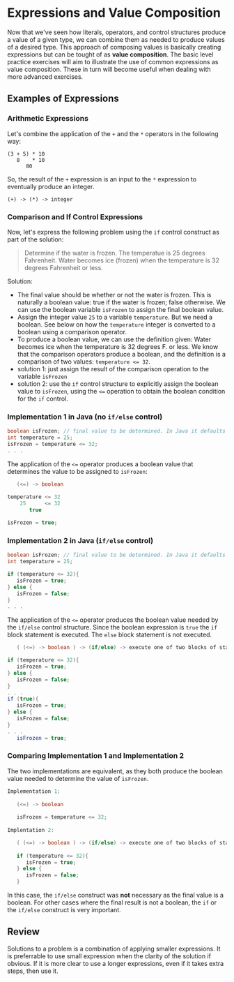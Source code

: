 
# Expressions and Value Composition 

Now that we've seen how literals, operators, and control structures produce a value of a given type, we can combine them as needed to produce values of a desired type.  This approach of composing values is basically creating expressions but can be tought of as **value composition**.  The basic level practice exercises will aim to illustrate the use of common expressions as value composition.  These in turn will become useful when dealing with more advanced exercises.

## Examples of Expressions
### Arithmetic Expressions

Let's combine the application of the `+` and the `*` operators in the following way:

```
(3 + 5) * 10 
   8    * 10
      80
```

So, the result of the `+` expression is an input to the `*` expression to eventually produce an integer.

```
(+) -> (*) -> integer
```

### Comparison and If Control Expressions

Now, let's express the following problem using the `if` control construct as part of the solution:

> Determine if the water is frozen.  The temperatue is 25 degrees Fahrenheit.  Water becomes ice (frozen) when the temperature is 32 degrees Fahrenheit or less.

Solution:
- The final value should be whether or not the water is frozen.  This is naturally a boolean value: true if the water is frozen; false otherwise.  We can use the boolean variable `isFrozen` to assign the final boolean value.
- Assign the integer value `25` to a variable `temperature`.  But we need a boolean.  See below on how the `temperature` integer is converted to a boolean using a comparison operator.
- To produce a boolean value, we can use the definition given: Water becomes ice when the temperature is 32 degrees F. or less.  We know that the comparison operators produce a boolean, and the definition is a comparison of two values:  `temperature <= 32`.
- solution 1: just assign the result of the comparison operation to the variable `isFrozen`
- solution 2: use the `if` control structure to explicitly assign the boolean value to `isFrozen`, using the `<=` operation to obtain the boolean condition for the `if` control.

### Implementation 1 in Java (no `if/else` control)
```java
boolean isFrozen; // final value to be determined. In Java it defaults to false.
int temperature = 25;
isFrozen = temperature <= 32;
. . .
```

The application of the `<=` operator produces a boolean value that determines the value to be assigned to `isFrozen`: 

```java
   (<=) -> boolean
   
temperature <= 32  
    25      <= 32
       true

isFrozen = true;
```

### Implementation 2 in Java (`if/else` control)
```java
boolean isFrozen; // final value to be determined. In Java it defaults to false.
int temperature = 25;

if (temperature <= 32){
   isFrozen = true; 
} else {
   isFrozen = false;
}
. . .
```

The application of the `<=` operator produces the boolean value needed by the `if/else` control structure.  Since the boolean expression is `true` the `if` block statement is executed.  The `else` block statement is not executed.

```java
   ( (<=) -> boolean ) -> (if/else) -> execute one of two blocks of statements

if (temperature <= 32){
   isFrozen = true; 
} else {
   isFrozen = false;
}
. . .
if (true){
   isFrozen = true; 
} else {
   isFrozen = false;
}
. . .
   isFrozen = true; 
```

### Comparing Implementation 1 and Implementation 2

The two implementations are equivalent, as they both produce the boolean value needed to determine the value of `isFrozen`.

```java
Implementation 1:
   
   (<=) -> boolean
   
   isFrozen = temperature <= 32;
   
Implentation 2:

   ( (<=) -> boolean ) -> (if/else) -> execute one of two blocks of statements
   
   if (temperature <= 32){
      isFrozen = true; 
   } else {
      isFrozen = false;
   }
```

In this case, the `if/else` construct was **not** necessary as the final value is a boolean.  For other cases where the final result is not a boolean, the `if` or the `if/else` construct is very important.

## Review
Solutions to a problem is a combination of applying smaller expressions.  It is preferrable to use small expression when the clarity of the solution if obvious.  If it is more clear to use a longer expressions, even if it takes extra steps, then use it. 
 
